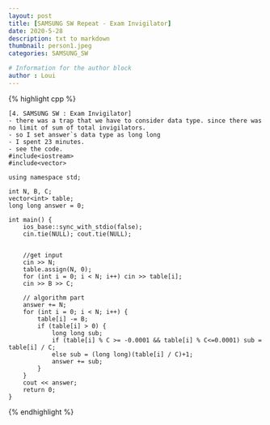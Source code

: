 ```yaml
---
layout: post
title: [SAMSUNG SW Repeat - Exam Invigilator]
date: 2020-5-28
description: txt to markdown
thumbnail: person1.jpeg
categories: SAMSUNG_SW

# Information for the author block
author : Loui
---
```


{% highlight cpp %}

	[4. SAMSUNG SW : Exam Invigilator]
	- there was a trap that we have to consider data type. since there was no limit of sum of total invigilators.
	- so I set answer`s data type as long long
	- I spent 23 minutes.
	- see the code.
	#include<iostream>
	#include<vector>
	
	using namespace std;
	
	int N, B, C;
	vector<int> table;
	long long answer = 0;
	
	int main() {
		ios_base::sync_with_stdio(false);
		cin.tie(NULL); cout.tie(NULL);
	
	
		//get input
		cin >> N;
		table.assign(N, 0);
		for (int i = 0; i < N; i++) cin >> table[i];
		cin >> B >> C;
	
		// algorithm part
		answer += N;
		for (int i = 0; i < N; i++) {
			table[i] -= B;
			if (table[i] > 0) {
				long long sub;
				if (table[i] % C >= -0.0001 && table[i] % C<=0.0001) sub = table[i] / C;
				else sub = (long long)(table[i] / C)+1;
				answer += sub;
			}
		}
		cout << answer;
		return 0;
	}

{% endhighlight %}
